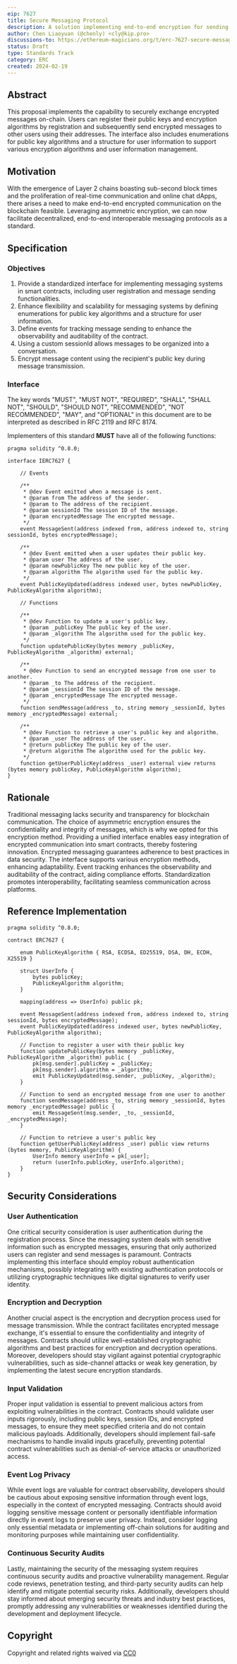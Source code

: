 ```yaml
---
eip: 7627
title: Secure Messaging Protocol
description: A solution implementing end-to-end encryption for sending messages between users.
author: Chen Liaoyuan (@chenly) <cly@kip.pro>
discussions-to: https://ethereum-magicians.org/t/erc-7627-secure-messaging-protocol/18761
status: Draft
type: Standards Track
category: ERC
created: 2024-02-19
---
```


## Abstract

This proposal implements the capability to securely exchange encrypted messages on-chain. Users can register their public keys and encryption algorithms by registration and subsequently send encrypted messages to other users using their addresses. The interface also includes enumerations for public key algorithms and a structure for user information to support various encryption algorithms and user information management.

## Motivation

With the emergence of Layer 2 chains boasting sub-second block times and the proliferation of real-time communication and online chat dApps, there arises a need to make end-to-end encrypted communication on the blockchain feasible. Leveraging asymmetric encryption, we can now facilitate decentralized, end-to-end interoperable messaging protocols as a standard.

## Specification

### Objectives

1. Provide a standardized interface for implementing messaging systems in smart contracts, including user registration and message sending functionalities.
2. Enhance flexibility and scalability for messaging systems by defining enumerations for public key algorithms and a structure for user information.
3. Define events for tracking message sending to enhance the observability and auditability of the contract.
4. Using a custom sessionId allows messages to be organized into a conversation.
5. Encrypt message content using the recipient's public key during message transmission.

### Interface

The key words "MUST", "MUST NOT", "REQUIRED", "SHALL", "SHALL NOT", "SHOULD", "SHOULD NOT", "RECOMMENDED", "NOT RECOMMENDED", "MAY", and "OPTIONAL" in this document are to be interpreted as described in RFC 2119 and RFC 8174.

Implementers of this standard **MUST** have all of the following functions:

``` solidity
pragma solidity ^0.8.0;

interface IERC7627 {

    // Events

    /**
     * @dev Event emitted when a message is sent.
     * @param from The address of the sender.
     * @param to The address of the recipient.
     * @param sessionId The session ID of the message.
     * @param encryptedMessage The encrypted message.
     */
    event MessageSent(address indexed from, address indexed to, string sessionId, bytes encryptedMessage);

    /**
     * @dev Event emitted when a user updates their public key.
     * @param user The address of the user.
     * @param newPublicKey The new public key of the user.
     * @param algorithm The algorithm used for the public key.
     */
    event PublicKeyUpdated(address indexed user, bytes newPublicKey, PublicKeyAlgorithm algorithm);

    // Functions

    /**
     * @dev Function to update a user's public key.
     * @param _publicKey The public key of the user.
     * @param _algorithm The algorithm used for the public key.
     */
    function updatePublicKey(bytes memory _publicKey, PublicKeyAlgorithm _algorithm) external;

    /**
     * @dev Function to send an encrypted message from one user to another.
     * @param _to The address of the recipient.
     * @param _sessionId The session ID of the message.
     * @param _encryptedMessage The encrypted message.
     */
    function sendMessage(address _to, string memory _sessionId, bytes memory _encryptedMessage) external;

    /**
     * @dev Function to retrieve a user's public key and algorithm.
     * @param _user The address of the user.
     * @return publicKey The public key of the user.
     * @return algorithm The algorithm used for the public key.
     */
    function getUserPublicKey(address _user) external view returns (bytes memory publicKey, PublicKeyAlgorithm algorithm);
}
```

## Rationale

Traditional messaging lacks security and transparency for blockchain communication. The choice of asymmetric encryption ensures the confidentiality and integrity of messages, which is why we opted for this encryption method. Providing a unified interface enables easy integration of encrypted communication into smart contracts, thereby fostering innovation. Encrypted messaging guarantees adherence to best practices in data security. The interface supports various encryption methods, enhancing adaptability. Event tracking enhances the observability and auditability of the contract, aiding compliance efforts. Standardization promotes interoperability, facilitating seamless communication across platforms.

## Reference Implementation

```solidity
pragma solidity ^0.8.0;

contract ERC7627 {

    enum PublicKeyAlgorithm { RSA, ECDSA, ED25519, DSA, DH, ECDH, X25519 }

    struct UserInfo {
        bytes publicKey;
        PublicKeyAlgorithm algorithm;
    }

    mapping(address => UserInfo) public pk;

    event MessageSent(address indexed from, address indexed to, string sessionId, bytes encryptedMessage);
    event PublicKeyUpdated(address indexed user, bytes newPublicKey, PublicKeyAlgorithm algorithm);

    // Function to register a user with their public key
    function updatePublicKey(bytes memory _publicKey, PublicKeyAlgorithm _algorithm) public {
        pk[msg.sender].publicKey = _publicKey;
        pk[msg.sender].algorithm = _algorithm;
        emit PublicKeyUpdated(msg.sender, _publicKey, _algorithm);
    }

    // Function to send an encrypted message from one user to another
    function sendMessage(address _to, string memory _sessionId, bytes memory _encryptedMessage) public {
        emit MessageSent(msg.sender, _to, _sessionId, _encryptedMessage);
    }

    // Function to retrieve a user's public key
    function getUserPublicKey(address _user) public view returns (bytes memory, PublicKeyAlgorithm) {
        UserInfo memory userInfo = pk[_user];
        return (userInfo.publicKey, userInfo.algorithm);
    }
}
```

## Security Considerations

### User Authentication

One critical security consideration is user authentication during the registration process. Since the messaging system deals with sensitive information such as encrypted messages, ensuring that only authorized users can register and send messages is paramount. Contracts implementing this interface should employ robust authentication mechanisms, possibly integrating with existing authentication protocols or utilizing cryptographic techniques like digital signatures to verify user identity.

### Encryption and Decryption

Another crucial aspect is the encryption and decryption process used for message transmission. While the contract facilitates encrypted message exchange, it's essential to ensure the confidentiality and integrity of messages. Contracts should utilize well-established cryptographic algorithms and best practices for encryption and decryption operations. Moreover, developers should stay vigilant against potential cryptographic vulnerabilities, such as side-channel attacks or weak key generation, by implementing the latest secure encryption standards.

### Input Validation

Proper input validation is essential to prevent malicious actors from exploiting vulnerabilities in the contract. Contracts should validate user inputs rigorously, including public keys, session IDs, and encrypted messages, to ensure they meet specified criteria and do not contain malicious payloads. Additionally, developers should implement fail-safe mechanisms to handle invalid inputs gracefully, preventing potential contract vulnerabilities such as denial-of-service attacks or unauthorized access.

### Event Log Privacy

While event logs are valuable for contract observability, developers should be cautious about exposing sensitive information through event logs, especially in the context of encrypted messaging. Contracts should avoid logging sensitive message content or personally identifiable information directly in event logs to preserve user privacy. Instead, consider logging only essential metadata or implementing off-chain solutions for auditing and monitoring purposes while maintaining user confidentiality.

### Continuous Security Audits

Lastly, maintaining the security of the messaging system requires continuous security audits and proactive vulnerability management. Regular code reviews, penetration testing, and third-party security audits can help identify and mitigate potential security risks. Additionally, developers should stay informed about emerging security threats and industry best practices, promptly addressing any vulnerabilities or weaknesses identified during the development and deployment lifecycle.


## Copyright

Copyright and related rights waived via [CC0](../LICENSE.md)
